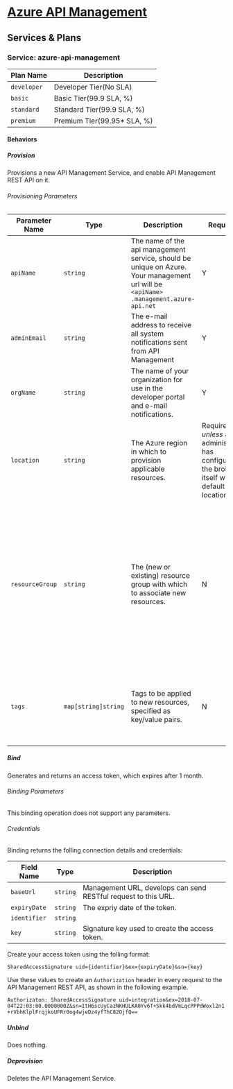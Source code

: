 # [Azure API Management](https://azure.microsoft.com/en-us/services/api-management/)

## Services & Plans

### Service: azure-api-management

| Plan Name   | Description                 |
| ----------- | --------------------------- |
| `developer` | Developer Tier(No SLA)      |
| `basic`     | Basic Tier(99.9 SLA, %)     |
| `standard`  | Standard Tier(99.9 SLA, %)  |
| `premium`   | Premium Tier(99.95* SLA, %) |

#### Behaviors

##### Provision

Provisions a new API Management Service, and enable API Management REST API on it.

###### Provisioning Parameters

| Parameter Name  | Type                | Description                                                  | Required                                                     | Default Value                                                |
| --------------- | ------------------- | ------------------------------------------------------------ | ------------------------------------------------------------ | ------------------------------------------------------------ |
| `apiName`       | `string`            | The name of the api management service, should be unique on Azure. Your management url will be `<apiName> .management.azure-api.net` | Y                                                            |                                                              |
| `adminEmail`    | `string`            | The e-mail address to receive all system notifications sent from API Management | Y                                                            |                                                              |
| `orgName`       | `string`            | The name of your organization for use in the developer portal and e-mail notifications. | Y                                                            |                                                              |
| `location`      | `string`            | The Azure region in which to provision applicable resources. | Required _unless_ an administrator has configured the broker itself with a default location. | The broker's default location, if configured.                |
| `resourceGroup` | `string`            | The (new or existing) resource group with which to associate new resources. | N                                                            | If an administrator has configured the broker itself with a default resource group and nonde is specified, that default will be applied, otherwise, a new resource group will be created with a UUID as its name. |
| `tags`          | `map[string]string` | Tags to be applied to new resources, specified as key/value pairs. | N                                                            | Tags (even if none are specified) are automatically supplemented with `heritage: open-service-broker-azure`. |



##### Bind

Generates and returns an access token, which expires after 1 month.

###### Binding Parameters

This binding operation does not support any parameters.

###### Credentials

Binding returns the folling connection details and credentials:

| Field Name   | Type     | Description                                                  |
| ------------ | -------- | ------------------------------------------------------------ |
| `baseUrl`    | `string` | Management URL, develops can send RESTful request to this URL. |
| `expiryDate` | `string` | The expriy date of the token.                                |
| `identifier` | `string` |                                                              |
| `key`        | `string` | Signature key used to create the access token.               |

Create your access token using the folling format:

``SharedAccessSignature uid={identifier}&ex={expiryDate}&sn={key}``

Use these values to create an `Authorization` header in every request to the API Management REST API, as shown in the following example.

`Authorizaton: SharedAccessSignature uid=integration&ex=2018-07-04T22:03:00.0000000Z&sn=ItH6scUyCazNKHULKA0Yv6T+Skk4bdVmLqcPPPdWoxl2n1+rVbhKlplFrqjkoUFRr0og4wjeDz4yfThC82OjfQ== `



##### Unbind

Does nothing.



##### Deprovision

Deletes the API Management Service.